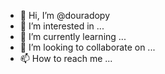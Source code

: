 - 👋 Hi, I’m @douradopy
- 👀 I’m interested in ...
- 🌱 I’m currently learning ...
- 💞️ I’m looking to collaborate on ...       
- 📫 How to reach me ...

<!---
douradopy/douradopy is a ✨ special ✨ repository because its `README.md` (this file) appears on your GitHub profile.
You can click the Preview link to take a look at your changes.

--->

